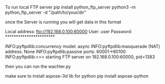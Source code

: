 To run local FTP server 
pip install python_ftp_server
python3 -m python_ftp_server -d "/path/to/your/dir"

once the Server is running you will get data in this format


Local address: ftp://192.168.0.100:60000
User: user
Password: ***********************

INFO:pyftpdlib:concurrency model: async
INFO:pyftpdlib:masquerade (NAT) address: None
INFO:pyftpdlib:passive ports: 60001->60100
INFO:pyftpdlib:>>> starting FTP server on 192.168.0.100:60000, pid=1383



then you can run the wachter.py 

make sure to install aspose-3d lib for python
pip install aspose-python 